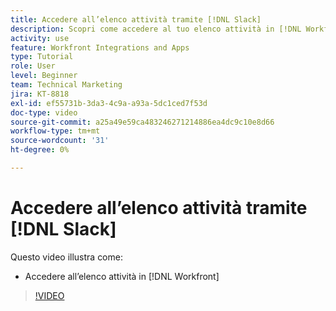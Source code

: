```yaml
---
title: Accedere all’elenco attività tramite [!DNL Slack]
description: Scopri come accedere al tuo elenco attività in [!DNL Workfront]
activity: use
feature: Workfront Integrations and Apps
type: Tutorial
role: User
level: Beginner
team: Technical Marketing
jira: KT-8818
exl-id: ef55731b-3da3-4c9a-a93a-5dc1ced7f53d
doc-type: video
source-git-commit: a25a49e59ca483246271214886ea4dc9c10e8d66
workflow-type: tm+mt
source-wordcount: '31'
ht-degree: 0%

---
```


# Accedere all’elenco attività tramite [!DNL Slack]

Questo video illustra come:

* Accedere all’elenco attività in [!DNL Workfront]

>[!VIDEO](https://video.tv.adobe.com/v/335118/?quality=12&learn=on)
